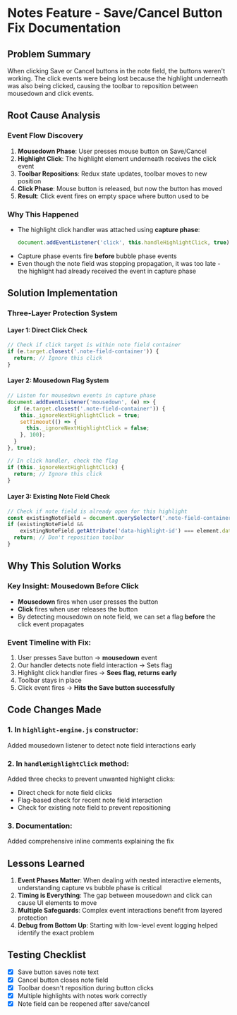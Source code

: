 # Notes Feature - Save/Cancel Button Fix Documentation

## Problem Summary
When clicking Save or Cancel buttons in the note field, the buttons weren't working. The click events were being lost because the highlight underneath was also being clicked, causing the toolbar to reposition between mousedown and click events.

## Root Cause Analysis

### Event Flow Discovery
1. **Mousedown Phase**: User presses mouse button on Save/Cancel
2. **Highlight Click**: The highlight element underneath receives the click event
3. **Toolbar Repositions**: Redux state updates, toolbar moves to new position
4. **Click Phase**: Mouse button is released, but now the button has moved
5. **Result**: Click event fires on empty space where button used to be

### Why This Happened
- The highlight click handler was attached using **capture phase**: 
  ```javascript
  document.addEventListener('click', this.handleHighlightClick, true)
  ```
- Capture phase events fire **before** bubble phase events
- Even though the note field was stopping propagation, it was too late - the highlight had already received the event in capture phase

## Solution Implementation

### Three-Layer Protection System

#### Layer 1: Direct Click Check
```javascript
// Check if click target is within note field container
if (e.target.closest('.note-field-container')) {
  return; // Ignore this click
}
```

#### Layer 2: Mousedown Flag System
```javascript
// Listen for mousedown events in capture phase
document.addEventListener('mousedown', (e) => {
  if (e.target.closest('.note-field-container')) {
    this._ignoreNextHighlightClick = true;
    setTimeout(() => {
      this._ignoreNextHighlightClick = false;
    }, 100);
  }
}, true);

// In click handler, check the flag
if (this._ignoreNextHighlightClick) {
  return; // Ignore this click
}
```

#### Layer 3: Existing Note Field Check
```javascript
// Check if note field is already open for this highlight
const existingNoteField = document.querySelector('.note-field-container');
if (existingNoteField && 
    existingNoteField.getAttribute('data-highlight-id') === element.dataset.highlightId) {
  return; // Don't reposition toolbar
}
```

## Why This Solution Works

### Key Insight: Mousedown Before Click
- **Mousedown** fires when user presses the button
- **Click** fires when user releases the button
- By detecting mousedown on note field, we can set a flag **before** the click event propagates

### Event Timeline with Fix:
1. User presses Save button → **mousedown** event
2. Our handler detects note field interaction → Sets flag
3. Highlight click handler fires → **Sees flag, returns early**
4. Toolbar stays in place
5. Click event fires → **Hits the Save button successfully**

## Code Changes Made

### 1. In `highlight-engine.js` constructor:
Added mousedown listener to detect note field interactions early

### 2. In `handleHighlightClick` method:
Added three checks to prevent unwanted highlight clicks:
- Direct check for note field clicks
- Flag-based check for recent note field interaction  
- Check for existing note field to prevent repositioning

### 3. Documentation:
Added comprehensive inline comments explaining the fix

## Lessons Learned

1. **Event Phases Matter**: When dealing with nested interactive elements, understanding capture vs bubble phase is critical
2. **Timing is Everything**: The gap between mousedown and click can cause UI elements to move
3. **Multiple Safeguards**: Complex event interactions benefit from layered protection
4. **Debug from Bottom Up**: Starting with low-level event logging helped identify the exact problem

## Testing Checklist
- [x] Save button saves note text
- [x] Cancel button closes note field
- [x] Toolbar doesn't reposition during button clicks
- [x] Multiple highlights with notes work correctly
- [x] Note field can be reopened after save/cancel